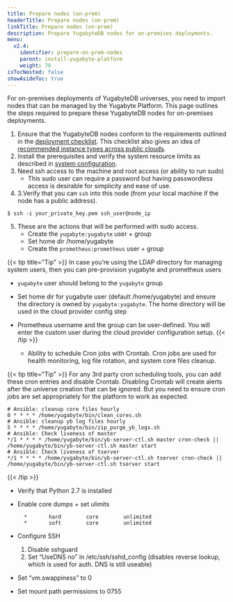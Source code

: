 ```yaml
---
title: Prepare nodes (on-prem)
headerTitle: Prepare nodes (on-prem)
linkTitle: Prepare nodes (on-prem)
description: Prepare YugabyteDB nodes for on-premises deployments.
menu:
  v2.4:
    identifier: prepare-on-prem-nodes
    parent: install-yugabyte-platform
    weight: 79
isTocNested: false
showAsideToc: true
---
```


For on-premises deployments of YugabyteDB universes, you need to import nodes that can be managed by the Yugabyte Platform. This page outlines the steps required to prepare these YugabyteDB nodes for on-premises deployments.



1. Ensure that the YugabyteDB nodes conform to the requirements outlined in the [deployment checklist](/latest/deploy/checklist/). This checklist also gives an idea of [recommended instance types across public clouds](/latest/deploy/checklist/#running-on-public-clouds). 
2. Install the prerequisites and verify the system resource limits as described in [system configuration](/latest/deploy/manual-deployment/system-config).
3. Need ssh access to the machine and root access (or ability to run sudo)
    *   This sudo user can require a password but having passwordless access is desirable for simplicity and ease of use.
4. 3.Verify that you can `ssh` into this node (from your local machine if the node has a public address).


```
$ ssh -i your_private_key.pem ssh_user@node_ip
```

5. These are the actions that will be performed with sudo access.
    *   Create the `yugabyte:yugabyte` user + group
    *   Set home dir /home/yugabyte
    *   Create the `prometheus:prometheus` user + group

{{< tip title="Tip" >}}
In case you’re using the LDAP directory for managing system users, then you can pre-provision yugabyte and prometheus users 

*   `yugabyte` user should belong to the `yugabyte` group
*   Set home dir for yugabyte user (default /home/yugabyte) and ensure the directory is owned by `yugabyte:yugabyte`. The home directory will be used in the cloud provider config step
*   Prometheus username and the group can be user-defined. You will enter the custom user during the cloud provider configuration setup.
{{< /tip >}}

    * Ability to schedule Cron jobs with Crontab. Cron jobs are used for health monitoring, log file rotation, and system core files cleanup.


{{< tip title="Tip" >}}
For any 3rd party cron scheduling tools, you can add these cron entries and disable Crontab. Disabling Crontab will create alerts after the universe creation that can be ignored. But you need to ensure cron jobs are set appropriately  for the platform to work as expected. 

```
# Ansible: cleanup core files hourly
0 * * * * /home/yugabyte/bin/clean_cores.sh
# Ansible: cleanup yb log files hourly
5 * * * * /home/yugabyte/bin/zip_purge_yb_logs.sh
# Ansible: Check liveness of master
*/1 * * * * /home/yugabyte/bin/yb-server-ctl.sh master cron-check || /home/yugabyte/bin/yb-server-ctl.sh master start
# Ansible: Check liveness of tserver
*/1 * * * * /home/yugabyte/bin/yb-server-ctl.sh tserver cron-check || /home/yugabyte/bin/yb-server-ctl.sh tserver start
```

{{< /tip >}}

*   Verify that Python 2.7 is installed
*   Enable core dumps + set ulimits

    ```
      *       hard        core        unlimited
      *       soft        core        unlimited
    ```


*   Configure SSH

    1. Disable sshguard
    2. Set “UseDNS no” in /etc/ssh/sshd_config (disables reverse lookup, which is used for auth. DNS is still useable)
*   Set “vm.swappiness” to 0
*   Set mount path permissions to 0755
